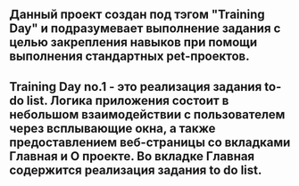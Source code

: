 ## Данный проект создан под тэгом "Training Day" и подразумевает выполнение задания с целью закрепления навыков при помощи выполнения стандартных pet-проектов.

## Training Day no.1 - это реализация задания to-do list. Логика приложения состоит в небольшом взаимодействии с пользователем через всплывающие окна, а также предоставлением веб-страницы со вкладками Главная и О проекте. Во вкладке Главная содержится реализация задания to do list.